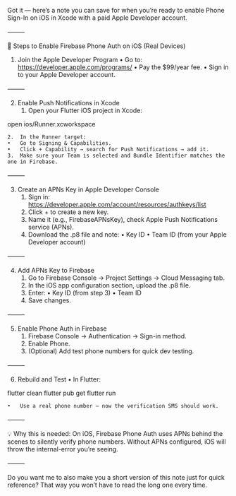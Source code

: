 Got it — here’s a note you can save for when you’re ready to enable Phone Sign-In on iOS in Xcode with a paid Apple Developer account.

⸻

📌 Steps to Enable Firebase Phone Auth on iOS (Real Devices)

1. Join the Apple Developer Program
	•	Go to: https://developer.apple.com/programs/
	•	Pay the $99/year fee.
	•	Sign in to your Apple Developer account.

⸻

2. Enable Push Notifications in Xcode
	1.	Open your Flutter iOS project in Xcode:

open ios/Runner.xcworkspace


	2.	In the Runner target:
	•	Go to Signing & Capabilities.
	•	Click + Capability → search for Push Notifications → add it.
	3.	Make sure your Team is selected and Bundle Identifier matches the one in Firebase.

⸻

3. Create an APNs Key in Apple Developer Console
	1.	Sign in: https://developer.apple.com/account/resources/authkeys/list
	2.	Click + to create a new key.
	3.	Name it (e.g., FirebaseAPNsKey), check Apple Push Notifications service (APNs).
	4.	Download the .p8 file and note:
	•	Key ID
	•	Team ID (from your Apple Developer account)

⸻

4. Add APNs Key to Firebase
	1.	Go to Firebase Console → Project Settings → Cloud Messaging tab.
	2.	In the iOS app configuration section, upload the .p8 file.
	3.	Enter:
	•	Key ID (from step 3)
	•	Team ID
	4.	Save changes.

⸻

5. Enable Phone Auth in Firebase
	1.	Firebase Console → Authentication → Sign-in method.
	2.	Enable Phone.
	3.	(Optional) Add test phone numbers for quick dev testing.

⸻

6. Rebuild and Test
	•	In Flutter:

flutter clean
flutter pub get
flutter run


	•	Use a real phone number — now the verification SMS should work.

⸻

💡 Why this is needed: On iOS, Firebase Phone Auth uses APNs behind the scenes to silently verify phone numbers. Without APNs configured, iOS will throw the internal-error you’re seeing.

⸻

Do you want me to also make you a short version of this note just for quick reference? That way you won’t have to read the long one every time.